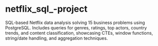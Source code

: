 # netflix_sql_-project
SQL-based Netflix data analysis solving 15 business problems using PostgreSQL. Includes queries for genres, ratings, top actors, country trends, and content classification, showcasing CTEs, window functions, string/date handling, and aggregation techniques.
